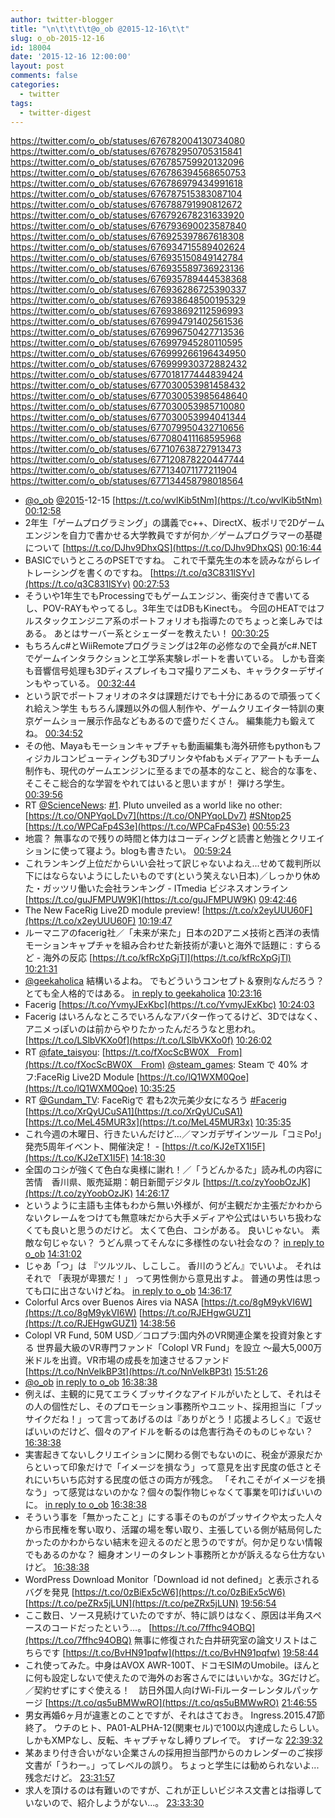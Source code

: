 ```yaml
---
author: twitter-blogger
title: "\n\t\t\t\t@o_ob @2015-12-16\t\t"
slug: o_ob-2015-12-16
id: 18004
date: '2015-12-16 12:00:00'
layout: post
comments: false
categories:
  - twitter
tags:
  - twitter-digest
---
```


https://twitter.com/o_ob/statuses/676782004130734080 https://twitter.com/o_ob/statuses/676782950705315841 https://twitter.com/o_ob/statuses/676785759920132096 https://twitter.com/o_ob/statuses/676786394568650753 https://twitter.com/o_ob/statuses/676786979434991618 https://twitter.com/o_ob/statuses/676787515383087104 https://twitter.com/o_ob/statuses/676788791990812672 https://twitter.com/o_ob/statuses/676792678231633920 https://twitter.com/o_ob/statuses/676793690023587840 https://twitter.com/o_ob/statuses/676925397867618308 https://twitter.com/o_ob/statuses/676934715589402624 https://twitter.com/o_ob/statuses/676935150849142784 https://twitter.com/o_ob/statuses/676935589736923136 https://twitter.com/o_ob/statuses/676935789444538368 https://twitter.com/o_ob/statuses/676936286725390337 https://twitter.com/o_ob/statuses/676938648500195329 https://twitter.com/o_ob/statuses/676938692112596993 https://twitter.com/o_ob/statuses/676994791402561536 https://twitter.com/o_ob/statuses/676996750427713536 https://twitter.com/o_ob/statuses/676997945280110595 https://twitter.com/o_ob/statuses/676999266196434950 https://twitter.com/o_ob/statuses/676999930372882432 https://twitter.com/o_ob/statuses/677018177444839424 https://twitter.com/o_ob/statuses/677030053981458432 https://twitter.com/o_ob/statuses/677030053985648640 https://twitter.com/o_ob/statuses/677030053985710080 https://twitter.com/o_ob/statuses/677030053994041344 https://twitter.com/o_ob/statuses/677079950432710656 https://twitter.com/o_ob/statuses/677080411168595968 https://twitter.com/o_ob/statuses/677107638727913473 https://twitter.com/o_ob/statuses/677120878220447744 https://twitter.com/o_ob/statuses/677134071177211904 https://twitter.com/o_ob/statuses/677134458798018564  

*   [@o_ob](https://twitter.com/o_ob) [@2015](https://twitter.com/2015)-12-15 [https://t.co/wvlKib5tNm](https://t.co/wvlKib5tNm) [00:12:58](https://twitter.com/o_ob/statuses/676782004130734080)
*   2年生「ゲームプログラミング」の講義でc++、DirectX、板ポリで2Dゲームエンジンを自力で書かせる大学教員ですが何か／ゲームプログラマーの基礎について [https://t.co/DJhv9DhxQS](https://t.co/DJhv9DhxQS) [00:16:44](https://twitter.com/o_ob/statuses/676782950705315841)
*   BASICでいうところのPSETですね。 これで千葉先生の本を読みながらレイトレーシングを書くのですね。 [https://t.co/q3C831lSYv](https://t.co/q3C831lSYv) [00:27:53](https://twitter.com/o_ob/statuses/676785759920132096)
*   そういや1年生でもProcessingでもゲームエンジン、衝突付きで書いてるし、POV-RAYもやってるし。3年生ではDBもKinectも。 今回のHEATではフルスタックエンジニア系のポートフォリオも指導たのでちょっと楽しみではある。 あとはサーバー系とシェーダーを教えたい！ [00:30:25](https://twitter.com/o_ob/statuses/676786394568650753)
*   もちろんc#とWiiRemoteプログラミングは2年の必修なので全員がc#.NETでゲームインタラクションと工学系実験レポートを書いている。 しかも音楽も音響信号処理も3Dディスプレイもコマ撮りアニメも、キャラクターデザインもやっている。 [00:32:44](https://twitter.com/o_ob/statuses/676786979434991618)
*   という訳でポートフォリオのネタは課題だけでも十分にあるので頑張ってくれ給え＞学生 もちろん課題以外の個人制作や、ゲームクリエイター特訓の東京ゲームショー展示作品などもあるので盛りだくさん。 編集能力も鍛えてね。 [00:34:52](https://twitter.com/o_ob/statuses/676787515383087104)
*   その他、Mayaもモーションキャプチャも動画編集も海外研修もpythonもフィジカルコンピューティングも3Dプリンタやfabもメディアアートもチーム制作も、現代のゲームエンジンに至るまでの基本的なこと、総合的な事を、そこそこ総合的な学習をやれてはいると思いますが！ 弾けろ学生。 [00:39:56](https://twitter.com/o_ob/statuses/676788791990812672)
*   RT [@ScienceNews](https://twitter.com/ScienceNews): [#1](https://twitter.com/search?q=%231&src=hash). Pluto unveiled as a world like no other: [https://t.co/ONPYqoLDv7](https://t.co/ONPYqoLDv7) [#SNtop25](https://twitter.com/search?q=%23SNtop25&src=hash) [https://t.co/WPCaFp4S3e](https://t.co/WPCaFp4S3e) [00:55:23](https://twitter.com/o_ob/statuses/676792678231633920)
*   地震？ 無事なので残りの時間と体力はコーディングと読書と勉強とクリエイションに使って寝よう。blogも書きたい。 [00:59:24](https://twitter.com/o_ob/statuses/676793690023587840)
*   これランキング上位だからいい会社って訳じゃないよねえ...せめて裁判所以下にはならないようにしたいものです(という笑えない日本)／しっかり休めた・ガッツリ働いた会社ランキング - ITmedia ビジネスオンライン [https://t.co/guJFMPUW9K](https://t.co/guJFMPUW9K) [09:42:46](https://twitter.com/o_ob/statuses/676925397867618308)
*   The New FaceRig Live2D module preview! [https://t.co/x2eyUUU60F](https://t.co/x2eyUUU60F) [10:19:47](https://twitter.com/o_ob/statuses/676934715589402624)
*   ルーマニアのfacerig社／「未来が来た」日本の2Dアニメ技術と西洋の表情モーションキャプチャを組み合わせた新技術が凄いと海外で話題に : すらるど - 海外の反応 [https://t.co/kfRcXpGjTl](https://t.co/kfRcXpGjTl) [10:21:31](https://twitter.com/o_ob/statuses/676935150849142784)
*   [@geekaholica](https://twitter.com/geekaholica) 結構いるよね。 でもどういうコンセプト＆寮則なんだろう？とても全人格的ではある。 [in reply to geekaholica](https://twitter.com/geekaholica/statuses/676930435650338816) [10:23:16](https://twitter.com/o_ob/statuses/676935589736923136)
*   Facerig [https://t.co/YvmyJExKbc](https://t.co/YvmyJExKbc) [10:24:03](https://twitter.com/o_ob/statuses/676935789444538368)
*   Facerig はいろんなところでいろんなアバター作ってるけど、3Dではなく、アニメっぽいのは前からやりたかったんだろうなと思われ。 [https://t.co/LSlbVKXo0f](https://t.co/LSlbVKXo0f) [10:26:02](https://twitter.com/o_ob/statuses/676936286725390337)
*   RT [@fate_taisyou](https://twitter.com/fate_taisyou): [https://t.co/fXocScBW0X　From](https://t.co/fXocScBW0X　From) [@steam_games](https://twitter.com/steam_games): Steam で 40% オフ:FaceRig Live2D Module [https://t.co/lQ1WXM0Qoe](https://t.co/lQ1WXM0Qoe) [10:35:25](https://twitter.com/o_ob/statuses/676938648500195329)
*   RT [@Gundam_TV](https://twitter.com/Gundam_TV): FaceRigで 君も2次元美少女になろう [#Facerig](https://twitter.com/search?q=%23Facerig&src=hash) [https://t.co/XrQyUCuSA1](https://t.co/XrQyUCuSA1) [https://t.co/MeL45MUR3x](https://t.co/MeL45MUR3x) [10:35:35](https://twitter.com/o_ob/statuses/676938692112596993)
*   これ今週の木曜日、行きたいんだけど…／マンガデザインツール「コミPo!」発売5周年イベント、開催決定！ - [https://t.co/KJ2eTX1I5F](https://t.co/KJ2eTX1I5F) [14:18:30](https://twitter.com/o_ob/statuses/676994791402561536)
*   全国のコシが強くて色白な奥様に謝れ！／「うどんかるた」読み札の内容に苦情　香川県、販売延期：朝日新聞デジタル [https://t.co/zyYoobOzJK](https://t.co/zyYoobOzJK) [14:26:17](https://twitter.com/o_ob/statuses/676996750427713536)
*   というように主語も主体もわから無い外様が、何が主観だか主張だかわからないクレームをつけても無意味だから大手メディアや公式はいちいち扱わなくても良いと思うのだけど。 太くて色白、コシがある。 良いじゃない。 素敵な句じゃない？ うどん県ってそんなに多様性のない社会なの？ [in reply to o_ob](https://twitter.com/o_ob/statuses/676996750427713536) [14:31:02](https://twitter.com/o_ob/statuses/676997945280110595)
*   じゃあ「つ」は 『ツルツル、しこしこ。 香川のうどん』でいいよ。 それはそれで 「表現が卑猥だ！」 って男性側から意見出すよ。 普通の男性は思っても口に出さないけどね。 [in reply to o_ob](https://twitter.com/o_ob/statuses/676996750427713536) [14:36:17](https://twitter.com/o_ob/statuses/676999266196434950)
*   Colorful Arcs over Buenos Aires via NASA [https://t.co/8gM9ykVI6W](https://t.co/8gM9ykVI6W) [https://t.co/RJEHgwGUZ1](https://t.co/RJEHgwGUZ1) [14:38:56](https://twitter.com/o_ob/statuses/676999930372882432)
*   Colopl VR Fund, 50M USD／コロプラ:国内外のVR関連企業を投資対象とする 世界最大級のVR専門ファンド「Colopl VR Fund」を設立 ～最大5,000万米ドルを出資。VR市場の成長を加速させるファンド [https://t.co/NnVelkBP3t](https://t.co/NnVelkBP3t) [15:51:26](https://twitter.com/o_ob/statuses/677018177444839424)
*   [@o_ob](https://twitter.com/o_ob) [in reply to o_ob](https://twitter.com/o_ob/statuses/676999266196434950) [16:38:38](https://twitter.com/o_ob/statuses/677030053981458432)
*   例えば、主観的に見てエラくブッサイクなアイドルがいたとして、それはその人の個性だし、そのプロモーション事務所やユニット、採用担当に「ブッサイクだね！」って言ってあげるのは『ありがとう！応援よろしく』で返せばいいのだけど、個々のアイドルを斬るのは危害行為そのものじゃない？ [16:38:38](https://twitter.com/o_ob/statuses/677030053985648640)
*   実害起きてないしクリエイションに関わる側でもないのに、税金が源泉だからといって印象だけで「イメージを損なう」って意見を出す民度の低さとそれにいちいち応対する民度の低さの両方が残念。 「それこそがイメージを損なう」って感覚はないのかな？個々の製作物じゃなくて事業を叩けばいいのに。 [in reply to o_ob](https://twitter.com/o_ob/statuses/676996750427713536) [16:38:38](https://twitter.com/o_ob/statuses/677030053985710080)
*   そういう事を「無かったこと」にする事そのものがブッサイクや太った人々から市民権を奪い取り、活躍の場を奪い取り、主張している側が結局何したかったのかわからない結末を迎えるのだと思うのですが。何か足りない情報でもあるのかな？ 細身オンリーのタレント事務所とかが訴えるなら仕方ないけど。 [16:38:38](https://twitter.com/o_ob/statuses/677030053994041344)
*   WordPress Download Monitor「Download id not defined」と表示されるバグを発見 [https://t.co/0zBiEx5cW6](https://t.co/0zBiEx5cW6) [https://t.co/peZRx5jLUN](https://t.co/peZRx5jLUN) [19:56:54](https://twitter.com/o_ob/statuses/677079950432710656)
*   ここ数日、ソース見続けていたのですが、特に誤りはなく、原因は半角スペースのコードだったという…。 [https://t.co/7ffhc94OBQ](https://t.co/7ffhc94OBQ) 無事に修復された白井研究室の論文リストはこちらです [https://t.co/BvHN91pqfw](https://t.co/BvHN91pqfw) [19:58:44](https://twitter.com/o_ob/statuses/677080411168595968)
*   これ使ってみた。中身はAVOX AWR-100T、ドコモSIMのUmobile。ほんとに何も設定しないで使えたので海外のお客さんでにはいいかな。3Gだけど。／契約せずにすぐ使える！　訪日外国人向けWi-Fiルーターレンタルパッケージ [https://t.co/qs5uBMWwRO](https://t.co/qs5uBMWwRO) [21:46:55](https://twitter.com/o_ob/statuses/677107638727913473)
*   男女再婚6ヶ月が違憲とのことですが、それはさておき。 Ingress.2015.47節終了。 ウチのヒト、PA01-ALPHA-12(関東セル)で100以内達成したらしい。 しかもXMPなし、反転、キャプチャなし縛りプレイで。 すげーな [22:39:32](https://twitter.com/o_ob/statuses/677120878220447744)
*   某あまり付き合いがない企業さんの採用担当部門からのカレンダーのご挨拶文書が「うわー。」ってレベルの誤り。 ちょっと学生には勧められないよ...残念だけど。 [23:31:57](https://twitter.com/o_ob/statuses/677134071177211904)
*   求人を頂けるのは有難いのですが、これが正しいビジネス文書とは指導していないので、紹介しようがない...。 [23:33:30](https://twitter.com/o_ob/statuses/677134458798018564)